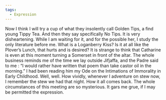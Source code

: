 ```yaml
---
tags:
  - Expression
---
```

Now I think I will try a cup of what they insolently call Golden Tips, a find young Tippy Tea. And then they say specifically No Tips. It is very disheartening. While I am waiting for it, and for the possible her, I study the only literature before me. What is a Loganberry Kiss? Is it at all like the Plover’s Lunch, that hurts and is desired? It is strange to think that Catharine is even at this moment turning a Somerset in front of the altar. The whole business reminds me of the time we lay outside Jifjaffa, and the Padre said to me : “I would rather have written that poem than take castor oil in the morning.” I had been reading him my Ode on the Intimations of Immorality in Early Childhood. Well, well. How vividly, whenever I adventure on stew now, I remember the stew we had that night. How it all comes back. The whole circumstances of this meeting are so mysterious. It gars me grue, if I may be permitted the expression.
